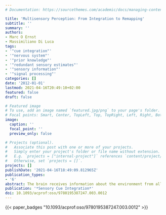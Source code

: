 ```yaml
---
# Documentation: https://sourcethemes.com/academic/docs/managing-content/

title: 'Multisensory Perception: From Integration to Remapping'
subtitle: ''
summary: ''
authors:
- Marc O Ernst
- Massimiliano Di Luca
tags:
- '"cue integration"'
- '"nervous system"'
- '"prior knowledge"'
- '"redundant sensory estimates"'
- '"sensory information"'
- '"signal processing"'
categories: []
date: '2012-01-01'
lastmod: 2021-04-16T20:49:10+02:00
featured: false
draft: false

# Featured image
# To use, add an image named `featured.jpg/png` to your page's folder.
# Focal points: Smart, Center, TopLeft, Top, TopRight, Left, Right, BottomLeft, Bottom, BottomRight.
image:
  caption: ''
  focal_point: ''
  preview_only: false

# Projects (optional).
#   Associate this post with one or more of your projects.
#   Simply enter your project's folder or file name without extension.
#   E.g. `projects = ["internal-project"]` references `content/project/deep-learning/index.md`.
#   Otherwise, set `projects = []`.
projects: []
publishDate: '2021-04-16T18:49:09.812965Z'
publication_types:
- '6'
abstract: The brain receives information about the environment from all the sensory modalities, including vision, touch, and audition. To interact efficiently with the environment, this information must eventually converge to form a reliable and accurate multimodal percept. This process is often complicated by the existence of noise at every level of signal processing, which makes the sensory information derived from the world unreliable and inaccurate. There are several ways in which the nervous system may minimize the negative consequences of noise in terms of reliability and accuracy. Two key strategies are to combine redundant sensory estimates and to use prior knowledge. This chapter elaborates further on how these strategies may be used by the nervous system to obtain the best possible estimates from noisy signals.
publication: '*Sensory Cue Integration*'
doi: 10.1093/acprof:oso/9780195387247.003.0012
---
```



{{< paper_badges "10.1093/acprof:oso/9780195387247.003.0012" >}}
